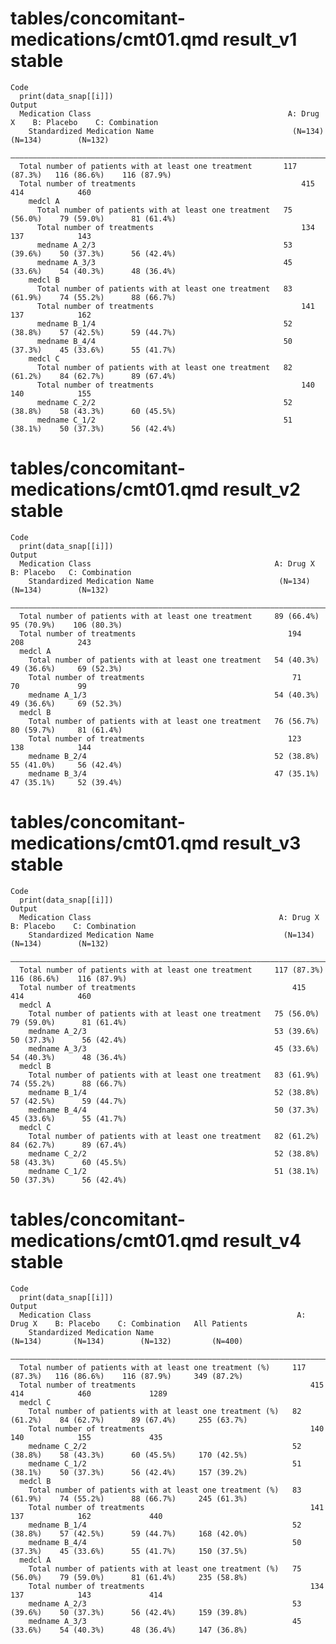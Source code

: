 # tables/concomitant-medications/cmt01.qmd result_v1 stable

    Code
      print(data_snap[[i]])
    Output
      Medication Class                                            A: Drug X    B: Placebo    C: Combination
        Standardized Medication Name                               (N=134)       (N=134)        (N=132)    
      —————————————————————————————————————————————————————————————————————————————————————————————————————
      Total number of patients with at least one treatment       117 (87.3%)   116 (86.6%)    116 (87.9%)  
      Total number of treatments                                     415           414            460      
        medcl A                                                                                            
          Total number of patients with at least one treatment   75 (56.0%)    79 (59.0%)      81 (61.4%)  
          Total number of treatments                                 134           137            143      
          medname A_2/3                                          53 (39.6%)    50 (37.3%)      56 (42.4%)  
          medname A_3/3                                          45 (33.6%)    54 (40.3%)      48 (36.4%)  
        medcl B                                                                                            
          Total number of patients with at least one treatment   83 (61.9%)    74 (55.2%)      88 (66.7%)  
          Total number of treatments                                 141           137            162      
          medname B_1/4                                          52 (38.8%)    57 (42.5%)      59 (44.7%)  
          medname B_4/4                                          50 (37.3%)    45 (33.6%)      55 (41.7%)  
        medcl C                                                                                            
          Total number of patients with at least one treatment   82 (61.2%)    84 (62.7%)      89 (67.4%)  
          Total number of treatments                                 140           140            155      
          medname C_2/2                                          52 (38.8%)    58 (43.3%)      60 (45.5%)  
          medname C_1/2                                          51 (38.1%)    50 (37.3%)      56 (42.4%)  

# tables/concomitant-medications/cmt01.qmd result_v2 stable

    Code
      print(data_snap[[i]])
    Output
      Medication Class                                         A: Drug X    B: Placebo   C: Combination
        Standardized Medication Name                            (N=134)      (N=134)        (N=132)    
      —————————————————————————————————————————————————————————————————————————————————————————————————
      Total number of patients with at least one treatment     89 (66.4%)   95 (70.9%)    106 (80.3%)  
      Total number of treatments                                  194          208            243      
      medcl A                                                                                          
        Total number of patients with at least one treatment   54 (40.3%)   49 (36.6%)     69 (52.3%)  
        Total number of treatments                                 71           70             99      
        medname A_1/3                                          54 (40.3%)   49 (36.6%)     69 (52.3%)  
      medcl B                                                                                          
        Total number of patients with at least one treatment   76 (56.7%)   80 (59.7%)     81 (61.4%)  
        Total number of treatments                                123          138            144      
        medname B_2/4                                          52 (38.8%)   55 (41.0%)     56 (42.4%)  
        medname B_3/4                                          47 (35.1%)   47 (35.1%)     52 (39.4%)  

# tables/concomitant-medications/cmt01.qmd result_v3 stable

    Code
      print(data_snap[[i]])
    Output
      Medication Class                                          A: Drug X    B: Placebo    C: Combination
        Standardized Medication Name                             (N=134)       (N=134)        (N=132)    
      ———————————————————————————————————————————————————————————————————————————————————————————————————
      Total number of patients with at least one treatment     117 (87.3%)   116 (86.6%)    116 (87.9%)  
      Total number of treatments                                   415           414            460      
      medcl A                                                                                            
        Total number of patients with at least one treatment   75 (56.0%)    79 (59.0%)      81 (61.4%)  
        medname A_2/3                                          53 (39.6%)    50 (37.3%)      56 (42.4%)  
        medname A_3/3                                          45 (33.6%)    54 (40.3%)      48 (36.4%)  
      medcl B                                                                                            
        Total number of patients with at least one treatment   83 (61.9%)    74 (55.2%)      88 (66.7%)  
        medname B_1/4                                          52 (38.8%)    57 (42.5%)      59 (44.7%)  
        medname B_4/4                                          50 (37.3%)    45 (33.6%)      55 (41.7%)  
      medcl C                                                                                            
        Total number of patients with at least one treatment   82 (61.2%)    84 (62.7%)      89 (67.4%)  
        medname C_2/2                                          52 (38.8%)    58 (43.3%)      60 (45.5%)  
        medname C_1/2                                          51 (38.1%)    50 (37.3%)      56 (42.4%)  

# tables/concomitant-medications/cmt01.qmd result_v4 stable

    Code
      print(data_snap[[i]])
    Output
      Medication Class                                              A: Drug X    B: Placebo    C: Combination   All Patients
        Standardized Medication Name                                 (N=134)       (N=134)        (N=132)         (N=400)   
      ——————————————————————————————————————————————————————————————————————————————————————————————————————————————————————
      Total number of patients with at least one treatment (%)     117 (87.3%)   116 (86.6%)    116 (87.9%)     349 (87.2%) 
      Total number of treatments                                       415           414            460             1289    
      medcl C                                                                                                               
        Total number of patients with at least one treatment (%)   82 (61.2%)    84 (62.7%)      89 (67.4%)     255 (63.7%) 
        Total number of treatments                                     140           140            155             435     
        medname C_2/2                                              52 (38.8%)    58 (43.3%)      60 (45.5%)     170 (42.5%) 
        medname C_1/2                                              51 (38.1%)    50 (37.3%)      56 (42.4%)     157 (39.2%) 
      medcl B                                                                                                               
        Total number of patients with at least one treatment (%)   83 (61.9%)    74 (55.2%)      88 (66.7%)     245 (61.3%) 
        Total number of treatments                                     141           137            162             440     
        medname B_1/4                                              52 (38.8%)    57 (42.5%)      59 (44.7%)     168 (42.0%) 
        medname B_4/4                                              50 (37.3%)    45 (33.6%)      55 (41.7%)     150 (37.5%) 
      medcl A                                                                                                               
        Total number of patients with at least one treatment (%)   75 (56.0%)    79 (59.0%)      81 (61.4%)     235 (58.8%) 
        Total number of treatments                                     134           137            143             414     
        medname A_2/3                                              53 (39.6%)    50 (37.3%)      56 (42.4%)     159 (39.8%) 
        medname A_3/3                                              45 (33.6%)    54 (40.3%)      48 (36.4%)     147 (36.8%) 

